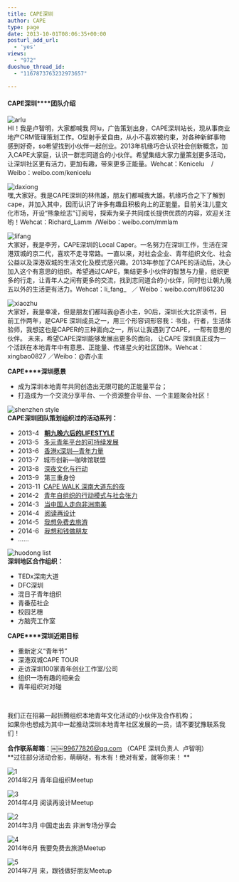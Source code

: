 ```yaml
---
title: CAPE深圳
author: CAPE
type: page
date: 2013-10-01T08:06:35+00:00
posturl_add_url:
  - 'yes'
views:
  - "972"
duoshuo_thread_id:
  - "1167873763232973657"

---
```

#### **CAPE深圳****团队介绍**

![arlu][1]  
HI！我是卢智明，大家都喊我 阿lu，广告策划出身，CAPE深圳站长，现从事商业地产CRM管理策划工作。O型射手爱自由，从小不喜欢被约束，对各种新鲜事物感到好奇，so希望找到小伙伴一起创业。2013年机缘巧合认识社会创新概念，加入CAPE大家庭，认识一群志同道合的小伙伴。希望集结大家力量策划更多活动，让深圳社区更有活力，更加有趣，带来更多正能量。Wehcat：Kenicelu    / Weibo：weibo.com/kenicelu

![daxiong][2]  
嘿,大家好。我是CAPE深圳的林伟雄，朋友们都喊我大雄。机缘巧合之下了解到cape，并加入其中，因而认识了许多有趣且积极向上的正能量。目前关注儿童文化市场，开设“熊象绘志”订阅号，探索为亲子共同成长提供优质的内容，欢迎关注哟！Wehcat：Richard_Lamm  /Weibo：weibo.com/mmlam

![lifang][3]  
大家好，我是李芳，CAPE深圳的Local Caper。一名努力在深圳工作，生活在深港双城的京二代，喜欢不走寻常路。一直以来，对社会企业、青年组织文化、社会公益以及深港双城的生活文化及模式感兴趣。2013年参加了CAPE的活动后，决心加入这个有意思的组织。希望通过CAPE，集结更多小伙伴的智慧与力量，组织更多的行走，让青年人之间有更多的交流，找到志同道合的小伙伴，同时也让朝九晚五以外的生活更有活力。Wehcat：li\_fang\_   ／ Weibo：weibo.com/lf861230

![xiaozhu][4]  
大家好，我是幸凌，但是朋友们都叫我@杏小主，90后，深圳长大北京读书，目前工作两年，是CAPE 深圳成员之一，用三个形容词形容我：书虫，行者，生活体验师，我想这也是CAPER的三种面向之一，所以让我遇到了CAPE，一帮有意思的 伙伴。 未来，希望CAPE深圳能够发展出更多的面向， 让CAPE 深圳真正成为一个活跃在本地青年中有意思、正能量、传递星火的社区团体。Wehcat：xingbao0827 ／Weibo：@杏小主

**CAPE****深圳愿景**

  * 成为深圳本地青年共同创造出无限可能的正能量平台；
  * 打造成为一个交流分享平台、一个资源整合平台、一个主题聚会社区！

![shenzhen style][5]  
**CAPE深圳团队策划组织过的活动系列：**

  * 2013-4   <a href="http://hicape.com/2013/05/shenzhen-meetup-review-1/" target="_blank"><strong>朝九晚六后的LIFESTYLE</strong></a>
  * 2013-5   <a href="http://hicape.com/2013/06/shenzhen-meetup-review-2/" target="_blank">多元青年平台的可持续发展</a>
  * 2013-6   <a href="http://hicape.com/2013/07/cape-meetup-review-2/" target="_blank">香港x深圳—青年力量</a>
  * 2013-7   城市创新—咖啡馆联盟
  * 2013-8   <a href="http://hicape.com/2013/10/shenzhen-lifestyle/" target="_blank">深夜文化与行动</a>
  * 2013-9   第三重身份
  * 2013-11  <a href="http://hicape.com/event/cape-walk-shenzhen-1/" target="_blank">CAPE WALK 深南大道东的夜</a>
  * 2014-2   <a href="http://hicape.com/2014/03/cape-meet-review-shenzhen/" target="_blank">青年自组织的行动模式与社会张力</a>
  * 2014-3   <a href="http://hicape.com/event/shenzhen/" target="_blank">当中国人走向非洲南美</a>
  * 2014-4   <a href="http://hicape.com/event/cape-meetup-shenzhen-3/" target="_blank">阅读再设计</a>
  * 2014-5   <a href="http://hicape.com/event/cape-meetup-shenzhen-4/" target="_blank">我想免费去旅游</a>
  * 2014-6   <a href="http://hicape.com/event/cape-meetup-shenzhen-5/" target="_blank">我想和钱做朋友</a>
  * ……

![huodong list][6]  
**深圳地区合作组织：**

  * TEDx深南大道
  * DFC深圳
  * 混日子青年组织
  * 青番茄社企
  * 校园艺穗
  * 方脑壳工作室

**CAPE****深圳近期目标**

  * 重新定义“青年节”
  * 深港双城CAPE TOUR
  * 走访深圳100家青年创业工作室/公司
  * 组织一场有趣的相亲会
  * 青年组织对对碰

&nbsp;

我们正在招募一起折腾组织本地青年文化活动的小伙伴及合作机构；  
如果你也想成为其中一起推动深圳本地青年社区发展的一员，请不要犹豫联系我们！

**合作联系邮箱**：￼￼99677826@qq.com （CAPE 深圳负责人  卢智明）  
**过往部分活动合影，萌萌哒，有木有！绝对有爱，就等你来！ **

![1][7]  
2014年2月 青年自组织Meetup

![3][8]  
2014年4月 阅读再设计Meetup

![2][9]  
2014年3月 中国走出去 非洲专场分享会

![4][10]  
2014年6月 我要免费去旅游Meetup

![5][11]  
2014年7月 来，跟钱做好朋友Meetup

 [1]: http://pic.yupoo.com/chenluaihr_v/E8XFMwwJ/small.jpg
 [2]: http://pic.yupoo.com/chenluaihr_v/E8XFRJXm/small.jpg
 [3]: http://pic.yupoo.com/chenluaihr_v/E8XFVc9Q/small.jpg
 [4]: http://pic.yupoo.com/chenluaihr_v/E8XFURPw/small.jpg
 [5]: http://pic.yupoo.com/chenluaihr_v/E8XNZsW5/medium.jpg
 [6]: http://pic.yupoo.com/chenluaihr_v/E8XNYUTo/medium.jpg
 [7]: http://pic.yupoo.com/chenluaihr_v/E8XNseho/medium.jpg
 [8]: http://pic.yupoo.com/chenluaihr_v/E8XNUImQ/medium.jpg
 [9]: http://pic.yupoo.com/chenluaihr_v/E8XNDObP/medium.jpg
 [10]: http://pic.yupoo.com/chenluaihr_v/E8XPNnCx/medium.jpg
 [11]: http://pic.yupoo.com/chenluaihr_v/E8XQ1l7T/medium.jpg